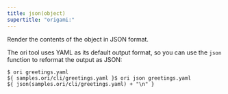 ```yaml
---
title: json(object)
supertitle: "origami:"
---
```


Render the contents of the object in JSON format.

The ori tool uses YAML as its default output format, so you can use the `json` function to reformat the output as JSON:

```console
$ ori greetings.yaml
${ samples.ori/cli/greetings.yaml }$ ori json greetings.yaml
${ json(samples.ori/cli/greetings.yaml) + "\n" }
```
